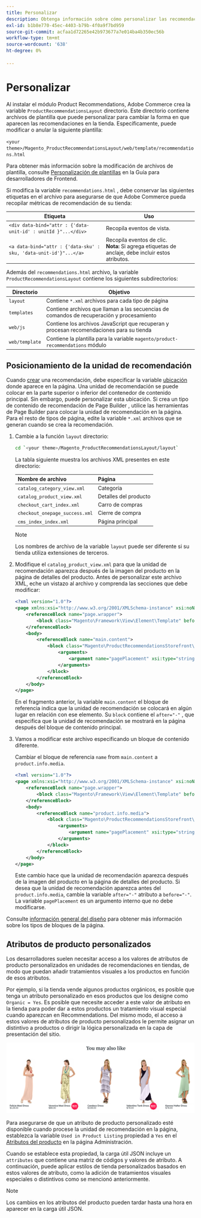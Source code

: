 ```yaml
---
title: Personalizar
description: Obtenga información sobre cómo personalizar las recomendaciones de productos.
exl-id: b1b8e770-45ec-4403-b79b-4f0a9f7bd959
source-git-commit: acfaa1d72265e42b973677a7e014ba4b350ec56b
workflow-type: tm+mt
source-wordcount: '638'
ht-degree: 0%

---
```


# Personalizar

Al instalar el módulo Product Recommendations, Adobe Commerce crea la variable `ProductRecommendationsLayout` directorio. Este directorio contiene archivos de plantilla que puede personalizar para cambiar la forma en que aparecen las recomendaciones en la tienda. Específicamente, puede modificar o anular la siguiente plantilla:

`<your theme>/Magento_ProductRecommendationsLayout/web/template/recommendations.html`

Para obtener más información sobre la modificación de archivos de plantilla, consulte [Personalización de plantillas](https://developer.adobe.com/commerce/frontend-core/guide/templates/walkthrough/) en la Guía para desarrolladores de Frontend.

Si modifica la variable `recommendations.html` , debe conservar las siguientes etiquetas en el archivo para asegurarse de que Adobe Commerce pueda recopilar métricas de recomendación de su tienda:

| Etiqueta | Uso |
|---|---|
| `<div data-bind="attr : {'data-unit-id' : unitId }"...</div>` | Recopila eventos de vista. |
| `<a data-bind="attr : {'data-sku' : sku, 'data-unit-id'}"...</a>` | Recopila eventos de clic. <br/>**Nota:** Si agrega etiquetas de anclaje, debe incluir estos atributos. |

Además del `recommendations.html` archivo, la variable `ProductRecommendationsLayout` contiene los siguientes subdirectorios:

| Directorio | Objetivo |
|---|---|
| `layout` | Contiene `*.xml` archivos para cada tipo de página |
| `templates` | Contiene archivos que llaman a las secuencias de comandos de recuperación y procesamiento |
| `web/js` | Contiene los archivos JavaScript que recuperan y procesan recomendaciones para su tienda |
| `web/template` | Contiene la plantilla para la variable `magento/product-recommendations` módulo |

## Posicionamiento de la unidad de recomendación

Cuando [crear](create.md) una recomendación, debe especificar la variable [ubicación](placement.md) donde aparece en la página. Una unidad de recomendación se puede colocar en la parte superior o inferior del contenedor de contenido principal. Sin embargo, puede personalizar esta ubicación. Si crea un tipo de contenido de recomendación de Page Builder , utilice las herramientas de Page Builder para colocar la unidad de recomendación en la página. Para el resto de tipos de página, edite la variable `*.xml` archivos que se generan cuando se crea la recomendación.

1. Cambie a la función `layout` directorio:

   ```bash
   cd `<your theme>/Magento_ProductRecommendationsLayout/layout`
   ```

   La tabla siguiente muestra los archivos XML presentes en este directorio:

   | Nombre de archivo | Página |
   |---|---|
   | `catalog_category_view.xml` | Categoría |
   | `catalog_product_view.xml` | Detalles del producto |
   | `checkout_cart_index.xml` | Carro de compras |
   | `checkout_onepage_success.xml` | Cierre de compra |
   | `cms_index_index.xml` | Página principal |

   >[!NOTE]
   >
   >Los nombres de archivo de la variable `layout` puede ser diferente si su tienda utiliza extensiones de terceros.

1. Modifique el `catalog_product_view.xml` para que la unidad de recomendación aparezca después de la imagen del producto en la página de detalles del producto. Antes de personalizar este archivo XML, eche un vistazo al archivo y comprenda las secciones que debe modificar:

   ```xml
   <?xml version="1.0"?>
   <page xmlns:xsi="http://www.w3.org/2001/XMLSchema-instance" xsi:noNamespaceSchemaLocation="urn:magento:framework:View/Layout/etc/page_configuration.xsd">
       <referenceBlock name="page.wrapper">
           <block class="Magento\Framework\View\Element\Template" before="-" name="product_recommendations_fetcher" template="Magento_ProductRecommendationsStorefront::fetcher.phtml" />
       </referenceBlock>
       <body>
           <referenceBlock name="main.content">
               <block class="Magento\ProductRecommendationsStorefront\Block\Renderer" after="-" name="product_recommendations_product_below_content" template="Magento_ProductRecommendationsStorefront::renderer.phtml">
                   <arguments>
                       <argument name="pagePlacement" xsi:type="string">below-main-content</argument>
                   </arguments>
               </block>
           </referenceBlock>
       </body>
   </page>
   ```

   En el fragmento anterior, la variable `main.content` el bloque de referencia indica que la unidad de recomendación se colocará en algún lugar en relación con ese elemento. Su `block` contiene el `after="-"` , que especifica que la unidad de recomendación se mostrará en la página después del bloque de contenido principal.

1. Vamos a modificar este archivo especificando un bloque de contenido diferente.

   Cambiar el bloque de referencia `name` from `main.content` a `product.info.media`.

   ```xml
   <?xml version="1.0"?>
   <page xmlns:xsi="http://www.w3.org/2001/XMLSchema-instance" xsi:noNamespaceSchemaLocation="urn:magento:framework:View/Layout/etc/page_configuration.xsd">
       <referenceBlock name="page.wrapper">
           <block class="Magento\Framework\View\Element\Template" before="-" name="product_recommendations_fetcher" template="Magento_ProductRecommendationsStorefront::fetcher.phtml" />
       </referenceBlock>
       <body>
           <referenceBlock name="product.info.media">
               <block class="Magento\ProductRecommendationsStorefront\Block\Renderer" after="-" name="product_recommendations_product_below_content" template="Magento_ProductRecommendationsStorefront::renderer.phtml">
                   <arguments>
                       <argument name="pagePlacement" xsi:type="string">below-main-content</argument>
                   </arguments>
               </block>
           </referenceBlock>
       </body>
   </page>
   ```

   Este cambio hace que la unidad de recomendación aparezca después de la imagen del producto en la página de detalles del producto. Si desea que la unidad de recomendación aparezca antes del `product.info.media`, cambie la variable `after="-"` atributo a `before="-"`. La variable `pagePlacement` es un argumento interno que no debe modificarse.

Consulte [información general del diseño](https://developer.adobe.com/commerce/frontend-core/guide/layouts/) para obtener más información sobre los tipos de bloques de la página.

## Atributos de producto personalizados

Los desarrolladores suelen necesitar acceso a los valores de atributos de producto personalizados en unidades de recomendaciones en tiendas, de modo que puedan añadir tratamientos visuales a los productos en función de esos atributos.

Por ejemplo, si la tienda vende algunos productos orgánicos, es posible que tenga un atributo personalizado en esos productos que los designe como `Organic = Yes`. Es posible que necesite acceder a este valor de atributo en la tienda para poder dar a estos productos un tratamiento visual especial cuando aparezcan en Recommendations. Del mismo modo, el acceso a estos valores de atributos de producto personalizados le permite asignar un distintivo a productos o dirigir la lógica personalizada en la capa de presentación del sitio.

![Agregar distintivo](assets/unit-custom.png)

Para asegurarse de que un atributo de producto personalizado esté disponible cuando procese la unidad de recomendación en la página, establezca la variable `Used in Product Listing` propiedad a `Yes` en el [Atributos del producto](https://experienceleague.adobe.com/docs/commerce-admin/catalog/product-attributes/create/attribute-product-create.html) en la página Administración.

Cuando se establece esta propiedad, la carga útil JSON incluye un `attributes` que contiene una matriz de códigos y valores de atributo. A continuación, puede aplicar estilos de tienda personalizados basados en estos valores de atributo, como la adición de tratamientos visuales especiales o distintivos como se mencionó anteriormente.

>[!NOTE]
>
>Los cambios en los atributos del producto pueden tardar hasta una hora en aparecer en la carga útil JSON.
